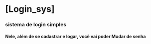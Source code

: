 # [Login_sys]
### **sistema de login simples**
#### Nele, além de se cadastrar e logar, você vai poder Mudar de senha

